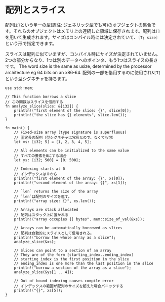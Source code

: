 <!--
# Arrays and Slices
-->
# 配列とスライス

<!--
An array is a collection of objects of the same type `T`, stored in contiguous
memory. Arrays are created using brackets `[]`, and their size, which is known
at compile time, is part of their type signature `[T; size]`.
-->
配列は`T`という単一の型(訳注: [ジェネリック型](https://rust-lang-ja.github.io/the-rust-programming-language-ja/1.6/book/generics.html)でも可)のオブジェクトの集合です。それらのオブジェクトはメモリ上の連続した領域に保存されます。配列は`[]`を用いて生成されます。サイズはコンパイル時には決定されていて、`[T; size]`という形で指定できます。

<!--
Slices are similar to arrays, but their size is not known at compile time.
Instead, a slice is a two-word object, the first word is a pointer to the data,
and the second word is the length of the slice. The word size is the same as 
usize, determined by the processor architecture eg 64 bits on an x86-64. 
Slices can be used to borrow a section of an array, and have the type signature 
`&[T]`.
-->
スライスは配列に似ていますが、コンパイル時にサイズが決定されていません。2つの部分からなり、1つは別のデータへのポインタ、もう1つはスライスの長さです。
The word size is the same as usize, determined by the processor architecture eg 64 bits on an x86-64.
配列の一部を借用するのに使用され`&[T]`という型シグネチャを持ちます。

```rust,editable,ignore,mdbook-runnable
use std::mem;

// This function borrows a slice
// この関数はスライスを借用する
fn analyze_slice(slice: &[i32]) {
    println!("first element of the slice: {}", slice[0]);
    println!("the slice has {} elements", slice.len());
}

fn main() {
    // Fixed-size array (type signature is superfluous)
    // 固定長の配列（型シグネチャは冗長なので、なくても可）
    let xs: [i32; 5] = [1, 2, 3, 4, 5];

    // All elements can be initialized to the same value
    // すべての要素を0にする場合
    let ys: [i32; 500] = [0; 500];

    // Indexing starts at 0
    // インデックスは０から
    println!("first element of the array: {}", xs[0]);
    println!("second element of the array: {}", xs[1]);

    // `len` returns the size of the array
    // `len`は配列のサイズを返す。
    println!("array size: {}", xs.len());

    // Arrays are stack allocated
    // 配列はスタック上に置かれる
    println!("array occupies {} bytes", mem::size_of_val(&xs));

    // Arrays can be automatically borrowed as slices
    // 配列は自動的にスライスとして借用される。
    println!("borrow the whole array as a slice");
    analyze_slice(&xs);

    // Slices can point to a section of an array
    // They are of the form [starting_index..ending_index]
    // starting_index is the first position in the slice
    // ending_index is one more than the last position in the slice
    println!("borrow a section of the array as a slice");
    analyze_slice(&ys[1 .. 4]);

    // Out of bound indexing causes compile error
    // インデックスの範囲が配列のサイズを超えた場合パニックする
    println!("{}", xs[5]);
}
```

